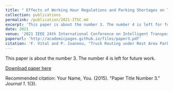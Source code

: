 ```yaml
---
title: " Effects of Working Hour Regulations and Parking Shortages on Truck Electrification"
collection: publications
permalink: /publication/2021-ITSC.md
excerpt: 'This paper is about the number 3. The number 4 is left for future work.'
date: 2021
venue: '2021 IEEE 24th International Conference on Intelligent Transportation Systems (ITSC) (Accepted)'
paperurl: 'http://academicpages.github.io/files/paper3.pdf'
citation: 'F. Vital and P. Ioannou, "Truck Routing under Rest Area Parking Constraints," <i>2021 IEEE 24th International Conference on Intelligent Transportation Systems (ITSC)</i>, 2021 (Accepted)'
---
```

This paper is about the number 3. The number 4 is left for future work.

[Download paper here](http://academicpages.github.io/files/paper3.pdf)

Recommended citation: Your Name, You. (2015). "Paper Title Number 3." <i>Journal 1</i>. 1(3).